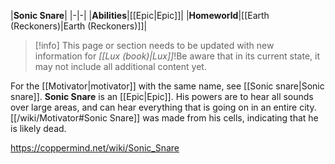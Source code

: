 |**Sonic Snare**|
|-|-|
|**Abilities**|[[Epic\|Epic]]|
|**Homeworld**|[[Earth (Reckoners)\|Earth (Reckoners)]]|

> [!info] This page or section needs to be updated with new information for *[[Lux (book)\|Lux]]*!Be aware that in its current state, it may not include all additional content yet.

For the [[Motivator\|motivator]] with the same name, see [[Sonic snare\|Sonic snare]].
**Sonic Snare** is an [[Epic\|Epic]]. His powers are to hear all sounds over large areas, and can hear everything that is going on in an entire city. [[/wiki/Motivator#Sonic Snare]] was made from his cells, indicating that he is likely dead.



https://coppermind.net/wiki/Sonic_Snare